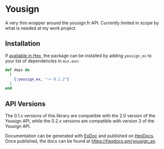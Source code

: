 # Yousign

A very thin wrapper around the yousign.fr API. Currently limited in scope by what is needed at my work project.

## Installation

If [available in Hex](https://hex.pm/docs/publish), the package can be installed
by adding `yousign_ex` to your list of dependencies in `mix.exs`:

```elixir
def deps do
  [
    {:yousign_ex, "~> 0.1.2"}
  ]
end
```

## API Versions

The 0.1.x versions of this library are compatible with the 2.0 version of the Yousign API, while the 0.2.x versions are compatible with version 3 of the Yousign API.

Documentation can be generated with [ExDoc](https://github.com/elixir-lang/ex_doc)
and published on [HexDocs](https://hexdocs.pm). Once published, the docs can
be found at <https://hexdocs.pm/yousign_ex>.

